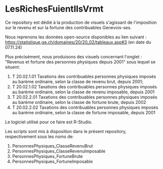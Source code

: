 # LesRichesFuientIlsVrmt

Ce repository est dédié à la production de visuels s'agissant de l'imposition sur le revenu et sur la fortune des contribuables Genevois-ses.

Nous reprenons les données open-source disponibles au lien suivant : https://statistique.ge.ch/domaines/20/20_02/tableaux.asp#3 (en date du 07.11.24)

Plus précisément, nous produisons des visuels concernant l'onglet : "Revenus et fortune des personnes physiques depuis 2001" sous lequel se situent:
1) T 20.02.1.01 	Taxations des contribuables personnes physiques imposés au barème ordinaire, selon la classe de revenu brut, depuis 2001;
2) T 20.02.1.02 	Taxations des contribuables personnes physiques imposés au barème ordinaire, selon la classe de revenu imposable, depuis 2001
3) T 20.02.2.01 	Taxations des contribuables personnes physiques imposés au barème ordinaire, selon la classe de fortune brute, depuis 2002
4) T 20.02.2.02 	Taxations des contribuables personnes physiques imposés au barème ordinaire, selon la classe de fortune imposable, depuis 2001
   
Le logiciel utilisé pour ce faire est R-Studio.

Les scripts sont mis à disposition dans le présent repository, respectivement sous les noms de:
1) PersonnesPhysiques_ClasseRevenuBrut
2) PersonnesPhysiques_ClasseRevenuImposable
3) PersonnesPhysiques_FortuneBrute
4) PersonnesPhysiques_FortuneImposable

